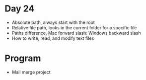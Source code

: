# Day 24
- Absolute path, always start with the root
- Relative file path, looks in the current folder for a specific file
- Paths difference, Mac forward slash: Windows backward slash
- How to write, read, and modify text files

# Program
- Mail merge project